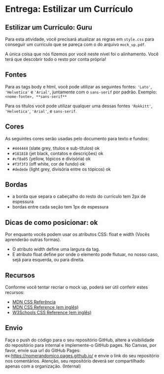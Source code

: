 # Entrega: Estilizar um Currículo

## Estilizar um Currículo: Guru

Para esta atividade, você precisará atualizar as regras em `style.css` para conseguir um currículo que se pareça com o do arquivo `mock_up.pdf`.

A única coisa que nós fizemos por você neste nível foi o alinhamento. Você terá que descobrir todo o resto por conta própria!

## Fontes
Para as tags body e html, você pode utilizar as seguintes fontes: `'Lato'`, `'Helvetica'` e `'Arial'`, juntamente com o `sans-serif` por padrão. Exemplo: `<nome-fonte>, **sans-serif**`

Para os títulos você pode utilizar qualquer uma dessas fontes `'Rokkitt'`, `'Helvetica'`, `'Arial'`, e `sans-serif`.

## Cores
As seguintes cores serão usadas pelo documento para texto e fundos:
- `#444444` (slate grey, títulos e sub-títulos) ok
- `#181818` (jet black, contatos e descrições) ok
- `#cf8a05` (yellow, tópicos e divisória) ok
- `#f3f3f3` (off white, cor de fundo) ok
- `#dedede` (light grey, divisória entre os tópicos) ok

## Bordas
- a borda que separa o cabeçalho do resto do currículo tem 2px de espessura
- bordas entre cada seção tem 1px de espessura

## Dicas de como posicionar: ok
Por enquanto vocês podem usar os atributos CSS: float e width (Vocês aprenderão outras formas).
- O atributo width define uma largura da tag.
- E atributo float define por onde o elemento pode flutuar, no nosso caso, sejá para esquerda, ou para direita. 

## Recursos
Conforme você tentar recriar o mock up, poderá ser útil conferir estes recursos:
- [MDN CSS Referência](https://developer.mozilla.org/pt-BR/docs/Web/CSS/CSS_Reference)
- [MDN CSS Reference (em inglês)](https://developer.mozilla.org/en-US/docs/Web/CSS/Reference)
- [W3Schools CSS Reference (em inglês)](https://www.w3schools.com/cssref/default.asp)

## Envio

Faça o push do código para o seu repositório GitHub, altere a visibilidade do repositório para internal e implemente-o GitHub pages. No Canvas, por favor, envie sua url do GitHub Pages: ex:https://nomerandomico.pages.github.io/ e envie o link do seu repositório nos comentários. Atenção, seu repositório deverá ser compartilhado apenas com a organização. (Internal)